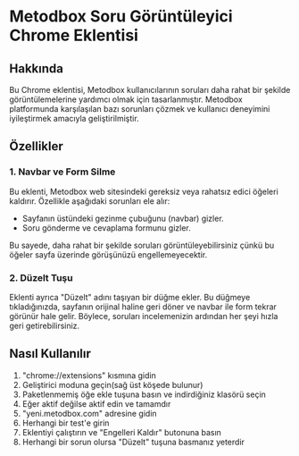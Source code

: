 # Metodbox Soru Görüntüleyici Chrome Eklentisi

## Hakkında

Bu Chrome eklentisi, Metodbox kullanıcılarının soruları daha rahat bir şekilde görüntülemelerine yardımcı olmak için tasarlanmıştır. Metodbox platformunda karşılaşılan bazı sorunları çözmek ve kullanıcı deneyimini iyileştirmek amacıyla geliştirilmiştir.

## Özellikler

### 1. Navbar ve Form Silme

Bu eklenti, Metodbox web sitesindeki gereksiz veya rahatsız edici öğeleri kaldırır. Özellikle aşağıdaki sorunları ele alır:

- Sayfanın üstündeki gezinme çubuğunu (navbar) gizler.
- Soru gönderme ve cevaplama formunu gizler.

Bu sayede, daha rahat bir şekilde soruları görüntüleyebilirsiniz çünkü bu öğeler sayfa üzerinde görüşünüzü engellemeyecektir.

### 2. Düzelt Tuşu

Eklenti ayrıca "Düzelt" adını taşıyan bir düğme ekler. Bu düğmeye tıkladığınızda, sayfanın orijinal haline geri döner ve navbar ile form tekrar görünür hale gelir. Böylece, soruları incelemenizin ardından her şeyi hızla geri getirebilirsiniz.

## Nasıl Kullanılır

1. "chrome://extensions" kısmına gidin
2. Geliştirici moduna geçin(sağ üst köşede bulunur)
3. Paketlenmemiş öğe ekle tuşuna basın ve indirdiğiniz klasörü seçin
4. Eğer aktif değilse aktif edin ve tamamdır
5. "yeni.metodbox.com" adresine gidin
6. Herhangi bir test'e girin
7. Eklentiyi çalıştırın ve "Engelleri Kaldır" butonuna basın
8. Herhangi bir sorun olursa "Düzelt" tuşuna basmanız yeterdir
